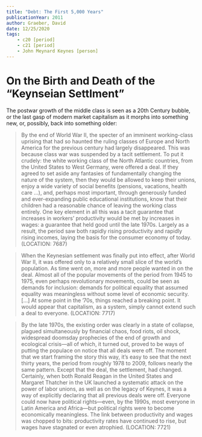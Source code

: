 ```yaml
---
title: "Debt: The First 5,000 Years"
publicationYear: 2011
author: Graeber, David
date: 12/25/2020
tags:
    - c20 [period]
    - c21 [period]
    - John Meynard Keynes [person]
---
```


# On the Birth and Death of the “Keynseian Settlment”

The postwar growth of the middle class is seen as a 20th Century bubble, or the last gasp of modern market capitalism as it morphs into something new, or, possibly, back into something older:

> By the end of World War II, the specter of an imminent working-class uprising that had so haunted the ruling classes of Europe and North America for the previous century had largely disappeared. This was because class war was suspended by a tacit settlement. To put it crudely: the white working class of the North Atlantic countries, from the United States to West Germany, were offered a deal. If they agreed to set aside any fantasies of fundamentally changing the nature of the system, then they would be allowed to keep their unions, enjoy a wide variety of social benefits (pensions, vacations, health care …), and, perhaps most important, through generously funded and ever-expanding public educational institutions, know that their children had a reasonable chance of leaving the working class entirely. One key element in all this was a tacit guarantee that increases in workers’ productivity would be met by increases in wages: a guarantee that held good until the late 1970s. Largely as a result, the period saw both rapidly rising productivity and rapidly rising incomes, laying the basis for the consumer economy of today. (LOCATION: 7687)

> When the Keynesian settlement was finally put into effect, after World War II, it was offered only to a relatively small slice of the world’s population. As time went on, more and more people wanted in on the deal. Almost all of the popular movements of the period from 1945 to 1975, even perhaps revolutionary movements, could be seen as demands for inclusion: demands for political equality that assumed equality was meaningless without some level of economic security. [...] At some point in the ’70s, things reached a breaking point. It would appear that capitalism, as a system, simply cannot extend such a deal to everyone. (LOCATION: 7717)

> By the late 1970s, the existing order was clearly in a state of collapse, plagued simultaneously by financial chaos, food riots, oil shock, widespread doomsday prophecies of the end of growth and ecological crisis—all of which, it turned out, proved to be ways of putting the populace on notice that all deals were off. The moment that we start framing the story this way, it’s easy to see that the next thirty years, the period from roughly 1978 to 2009, follows nearly the same pattern. Except that the deal, the settlement, had changed. Certainly, when both Ronald Reagan in the United States and Margaret Thatcher in the UK launched a systematic attack on the power of labor unions, as well as on the legacy of Keynes, it was a way of explicitly declaring that all previous deals were off. Everyone could now have political rights—even, by the 1990s, most everyone in Latin America and Africa—but political rights were to become economically meaningless. The link between productivity and wages was chopped to bits: productivity rates have continued to rise, but wages have stagnated or even atrophied. (LOCATION: 7721)

